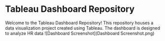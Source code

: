 # Tableau Dashboard Repository

Welcome to the Tableau Dashboard Repository! This repository houses a data visualization project created using Tableau. The dashboard is designed to analyze HR data 
![Dashboard Screenshot](Dashboard Screenshot.png)

